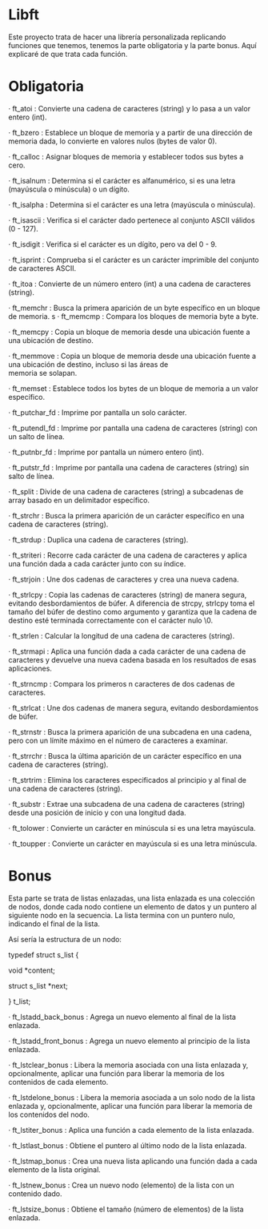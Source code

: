 # Libft 
Este proyecto trata de hacer una librería personalizada replicando funciones que tenemos, tenemos la parte obligatoria y la parte bonus. Aquí explicaré de que trata cada función.

# Obligatoria

· ft_atoi : Convierte una cadena de caracteres (string) y lo pasa a un valor entero (int).

· ft_bzero : Establece un bloque de memoria y a partir de una dirección de memoria dada, lo convierte en valores nulos (bytes de valor 0).

· ft_calloc : Asignar bloques de memoria y establecer todos sus bytes a cero. 

· ft_isalnum : Determina si el carácter es alfanumérico, si es una letra (mayúscula o minúscula) o un dígito.

· ft_isalpha : Determina si el carácter es una letra (mayúscula o minúscula).

· ft_isascii : Verifica si el carácter dado pertenece al conjunto ASCII válidos (0 - 127).

· ft_isdigit : Verifica si el carácter es un dígito, pero va del 0 - 9.

· ft_isprint : Comprueba si el carácter es un carácter imprimible del conjunto de caracteres ASCII.

· ft_itoa : Convierte de un número entero (int) a una cadena de caracteres (string).

· ft_memchr : Busca la primera aparición de un byte específico en un bloque de memoria.
s
· ft_memcmp : Compara los bloques de memoria byte a byte.

· ft_memcpy : Copia un bloque de memoria desde una ubicación fuente a una ubicación de destino.

· ft_memmove : Copia un bloque de memoria desde una ubicación fuente a una ubicación de destino, incluso si las áreas de     
      memoria se solapan.

· ft_memset : Establece todos los bytes de un bloque de memoria a un valor específico.

· ft_putchar_fd : Imprime por pantalla un solo carácter.

· ft_putendl_fd : Imprime por pantalla una cadena de caracteres (string) con un salto de línea.

· ft_putnbr_fd : Imprime por pantalla un número entero (int).

· ft_putstr_fd : Imprime por pantalla una cadena de caracteres (string) sin salto de línea.

· ft_split : Divide de una cadena de caracteres (string) a subcadenas de array basado en un delimitador específico.

· ft_strchr : Busca la primera aparición de un carácter específico en una cadena de caracteres (string).

· ft_strdup : Duplica una cadena de caracteres (string).

· ft_striteri : Recorre cada carácter de una cadena de caracteres y aplica una función dada a cada carácter junto con su índice.

· ft_strjoin : Une dos cadenas de caracteres y crea una nueva cadena.

· ft_strlcpy : Copia las cadenas de caracteres (string) de manera segura, evitando desbordamientos de búfer. A diferencia de strcpy, strlcpy toma el tamaño del búfer de destino como argumento y garantiza que la cadena de destino esté terminada correctamente con el carácter nulo \0.

· ft_strlen : Calcular la longitud de una cadena de caracteres (string).

· ft_strmapi : Aplica una función dada a cada carácter de una cadena de caracteres y devuelve una nueva cadena basada en los resultados de esas aplicaciones.

· ft_strncmp : Compara los primeros n caracteres de dos cadenas de caracteres.

· ft_strlcat : Une dos cadenas de manera segura, evitando desbordamientos de búfer.

· ft_strnstr : Busca la primera aparición de una subcadena en una cadena, pero con un límite máximo en el número de caracteres a examinar.

· ft_strrchr : Busca la última aparición de un carácter específico en una cadena de caracteres (string).

· ft_strtrim : Elimina los caracteres especificados al principio y al final de una cadena de caracteres (string).

· ft_substr :  Extrae una subcadena de una cadena de caracteres (string) desde una posición de inicio y con una longitud dada.

· ft_tolower : Convierte un carácter en minúscula si es una letra mayúscula.

· ft_toupper : Convierte un carácter en mayúscula si es una letra minúscula.

# Bonus
Esta parte se trata de listas enlazadas, una lista enlazada es una colección de nodos, donde cada nodo contiene un elemento de datos y un puntero al siguiente nodo en la secuencia. La lista termina con un puntero nulo, indicando el final de la lista.  

Así sería la estructura de un nodo:

typedef struct s_list
{

void			*content;

struct s_list	*next;

}	t_list;

· ft_lstadd_back_bonus : Agrega un nuevo elemento al final de la lista enlazada.

· ft_lstadd_front_bonus : Agrega un nuevo elemento al principio de la lista enlazada.

· ft_lstclear_bonus : Libera la memoria asociada con una lista enlazada y, opcionalmente, aplicar una función para liberar la memoria de los contenidos de cada elemento.

· ft_lstdelone_bonus : Libera la memoria asociada a un solo nodo de la lista enlazada y, opcionalmente, aplicar una función para liberar la memoria de los contenidos del nodo.

· ft_lstiter_bonus : Aplica una función a cada elemento de la lista enlazada.

· ft_lstlast_bonus : Obtiene el puntero al último nodo de la lista enlazada.

· ft_lstmap_bonus : Crea una nueva lista aplicando una función dada a cada elemento de la lista original.

· ft_lstnew_bonus : Crea un nuevo nodo (elemento) de la lista con un contenido dado.

· ft_lstsize_bonus : Obtiene el tamaño (número de elementos) de la lista enlazada.
